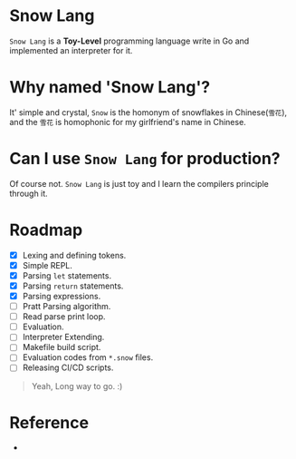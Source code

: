 # Snow Lang

`Snow Lang` is a **Toy-Level** programming language write in Go and implemented an interpreter for it.

# Why named 'Snow Lang'?

It' simple and crystal, `Snow` is the homonym of snowflakes in Chinese(`雪花`), and the `雪花` is homophonic for my girlfriend's name in Chinese.

# Can I use `Snow Lang` for production?

Of course not. `Snow Lang` is just toy and I learn the compilers principle through it.

# Roadmap

- [x] Lexing and defining tokens.
- [x] Simple REPL.
- [x] Parsing `let` statements.
- [x] Parsing `return` statements.
- [x] Parsing expressions.
- [ ] Pratt Parsing algorithm.
- [ ] Read parse print loop.
- [ ] Evaluation.
- [ ] Interpreter Extending.
- [ ] Makefile build script.
- [ ] Evaluation codes from `*.snow` files.
- [ ] Releasing CI/CD scripts.

> Yeah, Long way to go. :)

# Reference

- [<Writing An Interpreter In Go>](https://interpreterbook.com/)